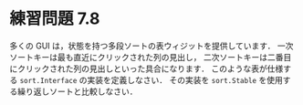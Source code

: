 # 練習問題 7.8

多くの GUI は，状態を持つ多段ソートの表ウィジットを提供しています．
一次ソートキーは最も直近にクリックされた列の見出し，
二次ソートキーは二番目にクリックされた列の見出しといった具合になります．
このような表が仕様する `sort.Interface` の実装を定義しなさい．
その実装を `sort.Stable` を使用する繰り返しソートと比較しなさい．
